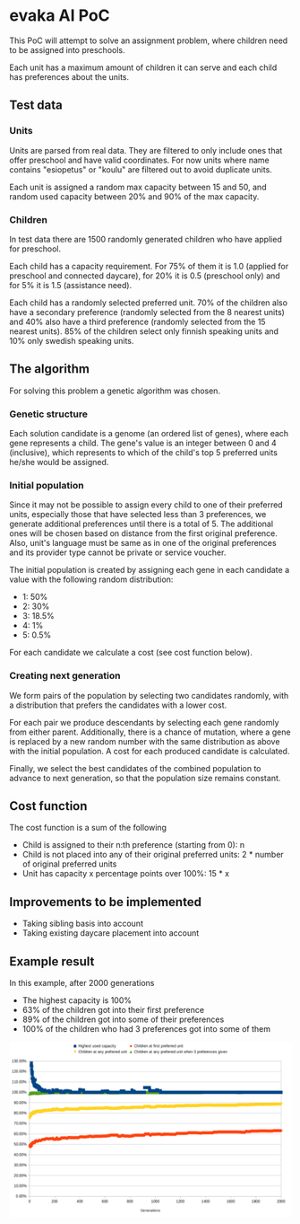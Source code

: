 # evaka AI PoC

This PoC will attempt to solve an assignment problem, where children need to be assigned into preschools. 

Each unit has a maximum amount of children it can serve and each child has preferences about the units.

## Test data

### Units

Units are parsed from real data. They are filtered to only include ones that offer preschool and have valid coordinates.
For now units where name contains "esiopetus" or "koulu" are filtered out to avoid duplicate units.

Each unit is assigned a random max capacity between 15 and 50, and random used capacity between 20% and 90% of the
max capacity.

### Children

In test data there are 1500 randomly generated children who have applied for preschool. 

Each child has a capacity requirement. For 75% of them it is 1.0 (applied for preschool and connected daycare), 
for 20% it is 0.5 (preschool only) and for 5% it is 1.5 (assistance need).

Each child has a randomly selected preferred unit. 70% of the children also have a secondary preference (randomly 
selected from the 8 nearest units) and 40% also have a third preference (randomly selected from the 15 nearest 
units). 85% of the children select only finnish speaking units and 10% only swedish speaking units.

## The algorithm

For solving this problem a genetic algorithm was chosen.

### Genetic structure

Each solution candidate is a genome (an ordered list of genes), where each gene represents a child. The gene's value is
an integer between 0 and 4 (inclusive), which represents to which of the child's top 5 preferred units he/she would be 
assigned.

### Initial population

Since it may not be possible to assign every child to one of their preferred units, especially those that have selected
less than 3 preferences, we generate additional preferences until there is a total of 5. The additional ones will be
chosen based on distance from the first original preference. Also, unit's language must be same as in one of 
the original preferences and its provider type cannot be private or service voucher.

The initial population is created by assigning each gene in each candidate a value with the following 
random distribution:

- 1: 50%
- 2: 30%
- 3: 18.5%
- 4: 1%
- 5: 0.5%

For each candidate we calculate a cost (see cost function below).

### Creating next generation

We form pairs of the population by selecting two candidates randomly, with a distribution that prefers the candidates 
with a lower cost. 

For each pair we produce descendants by selecting each gene randomly from either parent. Additionally, there is a 
chance of mutation, where a gene is replaced by a new random number with the same distribution as above with the 
initial population. A cost for each produced candidate is calculated.

Finally, we select the best candidates of the combined population to advance to next generation, so that the population 
size remains constant.

## Cost function

The cost function is a sum of the following

- Child is assigned to their n:th preference (starting from 0): n
- Child is not placed into any of their original preferred units: 2 * number of original preferred units
- Unit has capacity x percentage points over 100%: 15 * x

## Improvements to be implemented

- Taking sibling basis into account
- Taking existing daycare placement into account

## Example result

In this example, after 2000 generations

- The highest capacity is 100%
- 63% of the children got into their first preference
- 89% of the children got into some of their preferences
- 100% of the children who had 3 preferences got into some of them

![Example result graph](./static/example-result.png)

